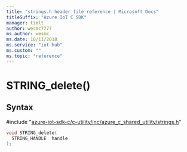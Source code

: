 ```yaml
---                             
title: "strings.h header file reference | Microsoft Docs" 
titleSuffix: "Azure IoT C SDK"            
manager: timlt                 
author: wesmc7777              
ms.author: wesmc               
ms.date: 10/11/2018                    
ms.service: "iot-hub"             
ms.custom: ""                
ms.topic: "reference"        
---                            
```


# STRING_delete()

## Syntax

\#include "[azure-iot-sdk-c/c-utility/inc/azure_c_shared_utility/strings.h](../strings-h.md)"  
```C
void STRING_delete(
  STRING_HANDLE  handle
);
```

